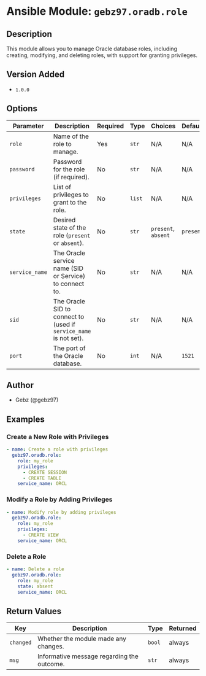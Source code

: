 # Ansible Module: `gebz97.oradb.role`

## Description

This module allows you to manage Oracle database roles, including creating, modifying, and deleting roles, with support for granting privileges.

## Version Added

- `1.0.0`

## Options

| Parameter        | Description                                                        | Required | Type     | Choices                | Default   |
|------------------|--------------------------------------------------------------------|----------|----------|------------------------|-----------|
| `role`           | Name of the role to manage.                                        | Yes      | `str`    | N/A                    | N/A       |
| `password`       | Password for the role (if required).                               | No       | `str`    | N/A                    | N/A       |
| `privileges`     | List of privileges to grant to the role.                           | No       | `list`   | N/A                    | N/A       |
| `state`          | Desired state of the role (`present` or `absent`).                 | No       | `str`    | `present`, `absent`     | `present` |
| `service_name`   | The Oracle service name (SID or Service) to connect to.            | No       | `str`    | N/A                    | N/A       |
| `sid`            | The Oracle SID to connect to (used if `service_name` is not set).  | No       | `str`    | N/A                    | N/A       |
| `port`           | The port of the Oracle database.                                   | No       | `int`    | N/A                    | `1521`    |

## Author

- Gebz (@gebz97)

## Examples

### Create a New Role with Privileges

```yaml
- name: Create a role with privileges
  gebz97.oradb.role:
    role: my_role
    privileges:
      - CREATE SESSION
      - CREATE TABLE
    service_name: ORCL
```

### Modify a Role by Adding Privileges

```yaml
- name: Modify role by adding privileges
  gebz97.oradb.role:
    role: my_role
    privileges:
      - CREATE VIEW
    service_name: ORCL
```

### Delete a Role

```yaml
- name: Delete a role
  gebz97.oradb.role:
    role: my_role
    state: absent
    service_name: ORCL
```

## Return Values

| Key       | Description                                | Type    | Returned |
|-----------|--------------------------------------------|---------|----------|
| `changed` | Whether the module made any changes.       | `bool`  | always   |
| `msg`     | Informative message regarding the outcome. | `str`   | always   |